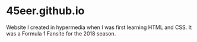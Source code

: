 # 45eer.github.io
Website I created in hypermedia when I was first learning HTML and CSS. It was a Formula 1 Fansite for the 2018 season.
